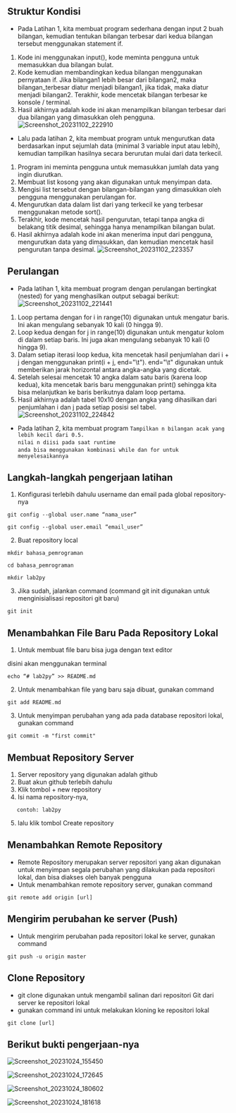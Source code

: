 ## Struktur Kondisi
- Pada Latihan 1, kita membuat program sederhana dengan input 2 buah bilangan, kemudian
tentukan bilangan terbesar dari kedua bilangan tersebut
menggunakan statement if.

1. Kode ini menggunakan input(), kode meminta pengguna untuk memasukkan dua bilangan bulat.
2. Kode kemudian membandingkan kedua bilangan menggunakan pernyataan if. Jika bilangan1 lebih besar dari bilangan2, maka bilangan_terbesar diatur menjadi bilangan1, jika tidak, maka diatur menjadi bilangan2.
Terakhir, kode mencetak bilangan terbesar ke konsole / terminal.
3. Hasil akhirnya adalah kode ini akan menampilkan bilangan terbesar dari dua bilangan yang dimasukkan oleh pengguna.
![Screenshot_20231102_222910](https://github.com/ficzclay/praktikum4/assets/148204078/2d5bd01e-3e34-4539-8250-256af1bd307c)


- Lalu pada latihan 2, kita membuat program untuk mengurutkan data berdasarkan input sejumlah
data (minimal 3 variable input atau lebih), kemudian tampilkan
hasilnya secara berurutan mulai dari data terkecil.

1. Program ini meminta pengguna untuk memasukkan jumlah data yang ingin diurutkan.
2. Membuat list kosong yang akan digunakan untuk menyimpan data.
3. Mengisi list tersebut dengan bilangan-bilangan yang dimasukkan oleh pengguna menggunakan perulangan for.
4. Mengurutkan data dalam list dari yang terkecil ke yang terbesar menggunakan metode sort().
5. Terakhir, kode mencetak hasil pengurutan, tetapi tanpa angka di belakang titik desimal, sehingga hanya menampilkan bilangan bulat.
6. Hasil akhirnya adalah kode ini akan menerima input dari pengguna, mengurutkan data yang dimasukkan, dan kemudian mencetak hasil pengurutan tanpa desimal.
![Screenshot_20231102_223357](https://github.com/ficzclay/praktikum4/assets/148204078/8b57b119-4e54-45ec-b8b2-0d46f133fb65)

## Perulangan
- Pada latihan 1, kita membuat program dengan perulangan bertingkat (nested) for yang
menghasilkan output sebagai berikut:
![Screenshot_20231102_221441](https://github.com/ficzclay/praktikum4/assets/148204078/d235ee7e-0c84-4704-bde3-e61e693fc389)
1. Loop pertama dengan for i in range(10) digunakan untuk mengatur baris. Ini akan mengulang sebanyak 10 kali (0 hingga 9).
2. Loop kedua dengan for j in range(10) digunakan untuk mengatur kolom di dalam setiap baris. Ini juga akan mengulang sebanyak 10 kali (0 hingga 9).
3. Dalam setiap iterasi loop kedua, kita mencetak hasil penjumlahan dari i + j dengan menggunakan print(i + j, end="\t"). end="\t" digunakan untuk memberikan jarak horizontal antara angka-angka yang dicetak.
4. Setelah selesai mencetak 10 angka dalam satu baris (karena loop kedua), kita mencetak baris baru menggunakan print() sehingga kita bisa melanjutkan ke baris berikutnya dalam loop pertama.
5. Hasil akhirnya adalah tabel 10x10 dengan angka yang dihasilkan dari penjumlahan i dan j pada setiap posisi sel tabel.
![Screenshot_20231102_224842](https://github.com/ficzclay/praktikum4/assets/148204078/dfcaea86-cffe-4faa-a4f9-11758b3b3f4b)

- Pada latihan 2, kita membuat program
  ```Tampilkan n bilangan acak yang lebih kecil dari 0.5.```<br>
  ```nilai n diisi pada saat runtime```<br>
  ```anda bisa menggunakan kombinasi while dan for untuk menyelesaikannya```




## Langkah-langkah pengerjaan latihan

1. Konfigurasi terlebih dahulu username dan email pada global repository-nya

```
git config --global user.name “nama_user”
```

```
git config --global user.email “email_user”
```

2. Buat repository local

```
mkdir bahasa_pemrograman
```

```
cd bahasa_pemrograman
```

```
mkdir lab2py
```

3. Jika sudah, jalankan command (command git init digunakan untuk menginisialisasi repositori git baru)

```
git init
```

## Menambahkan File Baru Pada Repository Lokal

1. Untuk membuat file baru bisa juga dengan text editor

disini akan menggunakan terminal

```
echo “# lab2py” >> README.md
```

2. Untuk menambahkan file yang baru saja dibuat, gunakan command

```
git add README.md
```

3. Untuk menyimpan perubahan yang ada pada database repositori
   lokal, gunakan command

```
git commit -m "first commit"
```

## Membuat Repository Server

1. Server repository yang digunakan adalah github
2. Buat akun github terlebih dahulu
3. Klik tombol + new repository
4. Isi nama repository-nya,

```
   contoh: lab2py
```

5. lalu klik tombol Create repository

## Menambahkan Remote Repository

- Remote Repository merupakan server repositori yang akan digunakan untuk menyimpan segala perubahan yang dilakukan pada repositori lokal, dan bisa diakses oleh banyak pengguna
- Untuk menambahkan remote repository server, gunakan command

```
git remote add origin [url]
```

## Mengirim perubahan ke server (Push)

- Untuk mengirim perubahan pada repositori lokal ke server, gunakan command

```
git push -u origin master
```

## Clone Repository


- git clone digunakan untuk mengambil salinan dari repositori Git dari server ke repositori lokal
- gunakan command ini untuk melakukan kloning ke repositori lokal

```
git clone [url]
```




## Berikut bukti pengerjaan-nya

![Screenshot_20231024_155450](https://github.com/ficzclay/lab2py/assets/148204078/99ccdc9e-feb3-4867-bbfc-d0d201410940)

![Screenshot_20231024_172645](https://github.com/ficzclay/lab2py/assets/148204078/a9f404cd-4c90-48f8-aeba-c108396134b4)

![Screenshot_20231024_180602](https://github.com/ficzclay/lab2py/assets/148204078/b060c068-26eb-4bd5-ba6d-8d42ad26c94f)

![Screenshot_20231024_181618](https://github.com/ficzclay/lab2py/assets/148204078/45c1645b-132d-4e78-8047-47599366872b)
